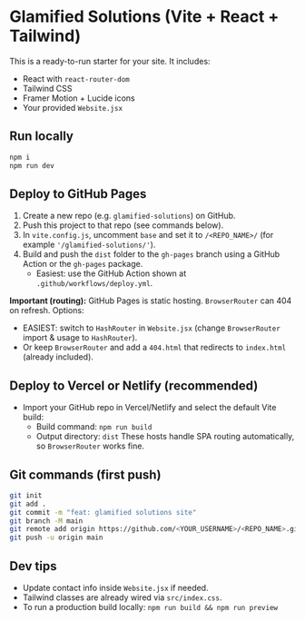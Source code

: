 # Glamified Solutions (Vite + React + Tailwind)

This is a ready-to-run starter for your site. It includes:
- React with `react-router-dom`
- Tailwind CSS
- Framer Motion + Lucide icons
- Your provided `Website.jsx`

## Run locally
```bash
npm i
npm run dev
```

## Deploy to GitHub Pages
1. Create a new repo (e.g. `glamified-solutions`) on GitHub.
2. Push this project to that repo (see commands below).
3. In `vite.config.js`, uncomment `base` and set it to `/<REPO_NAME>/` (for example `'/glamified-solutions/'`).
4. Build and push the `dist` folder to the `gh-pages` branch using a GitHub Action or the `gh-pages` package.
   - Easiest: use the GitHub Action shown at `.github/workflows/deploy.yml`.

**Important (routing):** GitHub Pages is static hosting. `BrowserRouter` can 404 on refresh. Options:
- EASIEST: switch to `HashRouter` in `Website.jsx` (change `BrowserRouter` import & usage to `HashRouter`).
- Or keep `BrowserRouter` and add a `404.html` that redirects to `index.html` (already included).

## Deploy to Vercel or Netlify (recommended)
- Import your GitHub repo in Vercel/Netlify and select the default Vite build:
  - Build command: `npm run build`
  - Output directory: `dist`
These hosts handle SPA routing automatically, so `BrowserRouter` works fine.

## Git commands (first push)
```bash
git init
git add .
git commit -m "feat: glamified solutions site"
git branch -M main
git remote add origin https://github.com/<YOUR_USERNAME>/<REPO_NAME>.git
git push -u origin main
```

## Dev tips
- Update contact info inside `Website.jsx` if needed.
- Tailwind classes are already wired via `src/index.css`.
- To run a production build locally: `npm run build && npm run preview`
